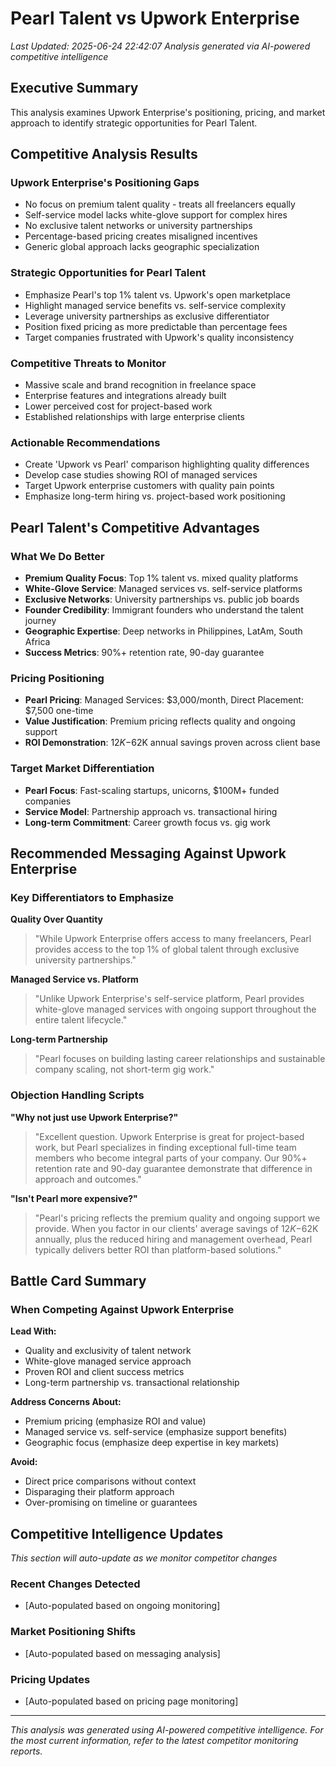 # Pearl Talent vs Upwork Enterprise

*Last Updated: 2025-06-24 22:42:07*
*Analysis generated via AI-powered competitive intelligence*

## Executive Summary

This analysis examines Upwork Enterprise's positioning, pricing, and market approach to identify strategic opportunities for Pearl Talent.

## Competitive Analysis Results

### Upwork Enterprise's Positioning Gaps
- No focus on premium talent quality - treats all freelancers equally
- Self-service model lacks white-glove support for complex hires
- No exclusive talent networks or university partnerships
- Percentage-based pricing creates misaligned incentives
- Generic global approach lacks geographic specialization

### Strategic Opportunities for Pearl Talent
- Emphasize Pearl's top 1% talent vs. Upwork's open marketplace
- Highlight managed service benefits vs. self-service complexity
- Leverage university partnerships as exclusive differentiator
- Position fixed pricing as more predictable than percentage fees
- Target companies frustrated with Upwork's quality inconsistency

### Competitive Threats to Monitor
- Massive scale and brand recognition in freelance space
- Enterprise features and integrations already built
- Lower perceived cost for project-based work
- Established relationships with large enterprise clients

### Actionable Recommendations
- Create 'Upwork vs Pearl' comparison highlighting quality differences
- Develop case studies showing ROI of managed services
- Target Upwork enterprise customers with quality pain points
- Emphasize long-term hiring vs. project-based work positioning

## Pearl Talent's Competitive Advantages

### What We Do Better
- **Premium Quality Focus**: Top 1% talent vs. mixed quality platforms
- **White-Glove Service**: Managed services vs. self-service platforms  
- **Exclusive Networks**: University partnerships vs. public job boards
- **Founder Credibility**: Immigrant founders who understand the talent journey
- **Geographic Expertise**: Deep networks in Philippines, LatAm, South Africa
- **Success Metrics**: 90%+ retention rate, 90-day guarantee

### Pricing Positioning
- **Pearl Pricing**: Managed Services: $3,000/month, Direct Placement: $7,500 one-time
- **Value Justification**: Premium pricing reflects quality and ongoing support
- **ROI Demonstration**: $12K-$62K annual savings proven across client base

### Target Market Differentiation
- **Pearl Focus**: Fast-scaling startups, unicorns, $100M+ funded companies
- **Service Model**: Partnership approach vs. transactional hiring
- **Long-term Commitment**: Career growth focus vs. gig work

## Recommended Messaging Against Upwork Enterprise

### Key Differentiators to Emphasize

**Quality Over Quantity**
> "While Upwork Enterprise offers access to many freelancers, Pearl provides access to the top 1% of global talent through exclusive university partnerships."

**Managed Service vs. Platform** 
> "Unlike Upwork Enterprise's self-service platform, Pearl provides white-glove managed services with ongoing support throughout the entire talent lifecycle."

**Long-term Partnership**
> "Pearl focuses on building lasting career relationships and sustainable company scaling, not short-term gig work."

### Objection Handling Scripts

**"Why not just use Upwork Enterprise?"**
> "Excellent question. Upwork Enterprise is great for project-based work, but Pearl specializes in finding exceptional full-time team members who become integral parts of your company. Our 90%+ retention rate and 90-day guarantee demonstrate that difference in approach and outcomes."

**"Isn't Pearl more expensive?"**
> "Pearl's pricing reflects the premium quality and ongoing support we provide. When you factor in our clients' average savings of $12K-$62K annually, plus the reduced hiring and management overhead, Pearl typically delivers better ROI than platform-based solutions."

## Battle Card Summary

### When Competing Against Upwork Enterprise

**Lead With:**
- Quality and exclusivity of talent network
- White-glove managed service approach  
- Proven ROI and client success metrics
- Long-term partnership vs. transactional relationship

**Address Concerns About:**
- Premium pricing (emphasize ROI and value)
- Managed service vs. self-service (emphasize support benefits)
- Geographic focus (emphasize deep expertise in key markets)

**Avoid:**
- Direct price comparisons without context
- Disparaging their platform approach
- Over-promising on timeline or guarantees

## Competitive Intelligence Updates
*This section will auto-update as we monitor competitor changes*

### Recent Changes Detected
- [Auto-populated based on ongoing monitoring]

### Market Positioning Shifts  
- [Auto-populated based on messaging analysis]

### Pricing Updates
- [Auto-populated based on pricing page monitoring]

---

*This analysis was generated using AI-powered competitive intelligence. For the most current information, refer to the latest competitor monitoring reports.*
